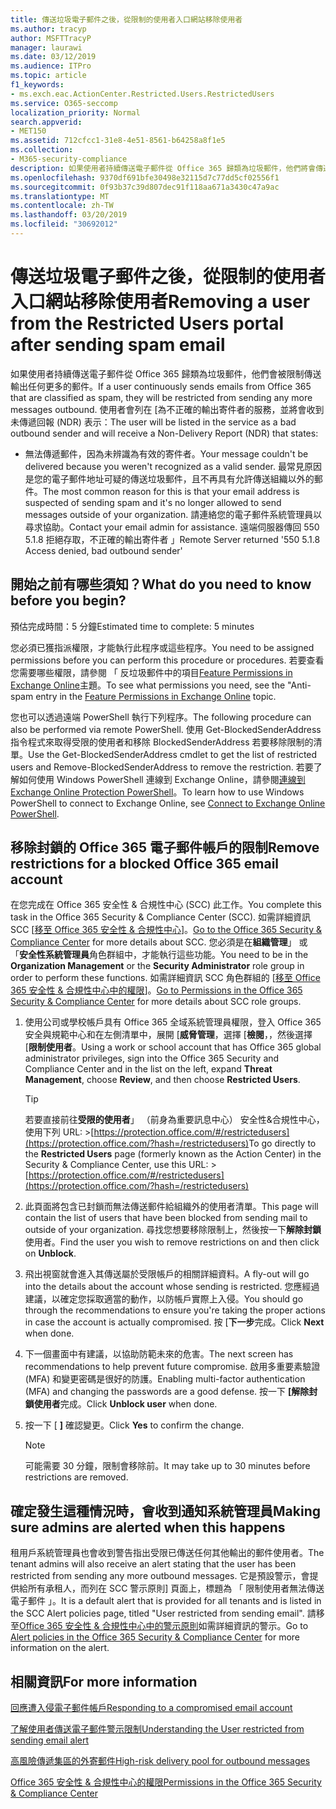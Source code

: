 ```yaml
---
title: 傳送垃圾電子郵件之後，從限制的使用者入口網站移除使用者
ms.author: tracyp
author: MSFTTracyP
manager: laurawi
ms.date: 03/12/2019
ms.audience: ITPro
ms.topic: article
f1_keywords:
- ms.exch.eac.ActionCenter.Restricted.Users.RestrictedUsers
ms.service: O365-seccomp
localization_priority: Normal
search.appverid:
- MET150
ms.assetid: 712cfcc1-31e8-4e51-8561-b64258a8f1e5
ms.collection:
- M365-security-compliance
description: 如果使用者持續傳送電子郵件從 Office 365 歸類為垃圾郵件，他們將會傳送任何更多的郵件限制。
ms.openlocfilehash: 9370df691bfe30498e32115d7c77dd5cf02556f1
ms.sourcegitcommit: 0f93b37c39d807dec91f118aa671a3430c47a9ac
ms.translationtype: MT
ms.contentlocale: zh-TW
ms.lasthandoff: 03/20/2019
ms.locfileid: "30692012"
---
```

# <a name="removing-a-user-from-the-restricted-users-portal-after-sending-spam-email"></a><span data-ttu-id="195c0-103">傳送垃圾電子郵件之後，從限制的使用者入口網站移除使用者</span><span class="sxs-lookup"><span data-stu-id="195c0-103">Removing a user from the Restricted Users portal after sending spam email</span></span>

<span data-ttu-id="195c0-104">如果使用者持續傳送電子郵件從 Office 365 歸類為垃圾郵件，他們會被限制傳送輸出任何更多的郵件。</span><span class="sxs-lookup"><span data-stu-id="195c0-104">If a user continuously sends emails from Office 365 that are classified as spam, they will be restricted from sending any more messages outbound.</span></span> <span data-ttu-id="195c0-105">使用者會列在 [為不正確的輸出寄件者的服務，並將會收到未傳遞回報 (NDR) 表示：</span><span class="sxs-lookup"><span data-stu-id="195c0-105">The user will be listed in the service as a bad outbound sender and will receive a Non-Delivery Report (NDR) that states:</span></span>

- <span data-ttu-id="195c0-106">無法傳遞郵件，因為未辨識為有效的寄件者。</span><span class="sxs-lookup"><span data-stu-id="195c0-106">Your message couldn't be delivered because you weren't recognized as a valid sender.</span></span> <span data-ttu-id="195c0-107">最常見原因是您的電子郵件地址可疑的傳送垃圾郵件，且不再具有允許傳送組織以外的郵件。</span><span class="sxs-lookup"><span data-stu-id="195c0-107">The most common reason for this is that your email address is suspected of sending spam and it's no longer allowed to send messages outside of your organization.</span></span> <span data-ttu-id="195c0-108">請連絡您的電子郵件系統管理員以尋求協助。</span><span class="sxs-lookup"><span data-stu-id="195c0-108">Contact your email admin for assistance.</span></span> <span data-ttu-id="195c0-109">遠端伺服器傳回 550 5.1.8 拒絕存取，不正確的輸出寄件者 」</span><span class="sxs-lookup"><span data-stu-id="195c0-109">Remote Server returned '550 5.1.8 Access denied, bad outbound sender'</span></span>

## <a name="what-do-you-need-to-know-before-you-begin"></a><span data-ttu-id="195c0-110">開始之前有哪些須知？</span><span class="sxs-lookup"><span data-stu-id="195c0-110">What do you need to know before you begin?</span></span>
<span data-ttu-id="195c0-111"><a name="sectionSection0"> </a></span><span class="sxs-lookup"><span data-stu-id="195c0-111"></span></span>

<span data-ttu-id="195c0-112">預估完成時間：5 分鐘</span><span class="sxs-lookup"><span data-stu-id="195c0-112">Estimated time to complete: 5 minutes</span></span>
  
<span data-ttu-id="195c0-113">您必須已獲指派權限，才能執行此程序或這些程序。</span><span class="sxs-lookup"><span data-stu-id="195c0-113">You need to be assigned permissions before you can perform this procedure or procedures.</span></span> <span data-ttu-id="195c0-114">若要查看您需要哪些權限，請參閱 「 反垃圾郵件中的項目[Feature Permissions in Exchange Online](http://technet.microsoft.com/library/15073ce1-0917-403b-8839-02a2ebc96e16.aspx)主題。</span><span class="sxs-lookup"><span data-stu-id="195c0-114">To see what permissions you need, see the "Anti-spam entry in the [Feature Permissions in Exchange Online](http://technet.microsoft.com/library/15073ce1-0917-403b-8839-02a2ebc96e16.aspx) topic.</span></span>

<span data-ttu-id="195c0-115">您也可以透過遠端 PowerShell 執行下列程序。</span><span class="sxs-lookup"><span data-stu-id="195c0-115">The following procedure can also be performed via remote PowerShell.</span></span> <span data-ttu-id="195c0-116">使用 Get-BlockedSenderAddress 指令程式來取得受限的使用者和移除 BlockedSenderAddress 若要移除限制的清單。</span><span class="sxs-lookup"><span data-stu-id="195c0-116">Use the Get-BlockedSenderAddress cmdlet to get the list of restricted users and Remove-BlockedSenderAddress to remove the restriction.</span></span> <span data-ttu-id="195c0-117">若要了解如何使用 Windows PowerShell 連線到 Exchange Online，請參閱[連線到 Exchange Online Protection PowerShell](https://go.microsoft.com/fwlink/p/?linkid=396554)。</span><span class="sxs-lookup"><span data-stu-id="195c0-117">To learn how to use Windows PowerShell to connect to Exchange Online, see [Connect to Exchange Online PowerShell](https://go.microsoft.com/fwlink/p/?linkid=396554).</span></span>

## <a name="remove-restrictions-for-a-blocked-office-365-email-account"></a><span data-ttu-id="195c0-118">移除封鎖的 Office 365 電子郵件帳戶的限制</span><span class="sxs-lookup"><span data-stu-id="195c0-118">Remove restrictions for a blocked Office 365 email account</span></span>

<span data-ttu-id="195c0-119">在您完成在 Office 365 安全性 & 合規性中心 (SCC) 此工作。</span><span class="sxs-lookup"><span data-stu-id="195c0-119">You complete this task in the Office 365 Security & Compliance Center (SCC).</span></span> <span data-ttu-id="195c0-120">如需詳細資訊 SCC [[移至 Office 365 安全性 & 合規性中心](go-to-the-securitycompliance-center.md)]。</span><span class="sxs-lookup"><span data-stu-id="195c0-120">[Go to the Office 365 Security & Compliance Center](go-to-the-securitycompliance-center.md) for more details about SCC.</span></span> <span data-ttu-id="195c0-121">您必須是在**組織管理**」 或 「**安全性系統管理員**角色群組中，才能執行這些功能。</span><span class="sxs-lookup"><span data-stu-id="195c0-121">You need to be in the **Organization Management** or the **Security Administrator** role group in order to perform these functions.</span></span> <span data-ttu-id="195c0-122">如需詳細資訊 SCC 角色群組的 [[移至 Office 365 安全性 & 合規性中心中的權限](permissions-in-the-security-and-compliance-center.md)]。</span><span class="sxs-lookup"><span data-stu-id="195c0-122">[Go to Permissions in the Office 365 Security & Compliance Center](permissions-in-the-security-and-compliance-center.md) for more details about SCC role groups.</span></span>

1. <span data-ttu-id="195c0-123">使用公司或學校帳戶具有 Office 365 全域系統管理員權限，登入 Office 365 安全與規範中心和在左側清單中，展開 [**威脅管理**，選擇 [**檢閱**，，然後選擇 [**限制使用者**。</span><span class="sxs-lookup"><span data-stu-id="195c0-123">Using a work or school account that has Office 365 global administrator privileges, sign into the Office 365 Security and Compliance Center and in the list on the left, expand **Threat Management**, choose **Review**, and then choose **Restricted Users**.</span></span>
    
    > [!TIP]
    > <span data-ttu-id="195c0-124">若要直接前往**受限的使用者**」 （前身為重要訊息中心） 安全性&amp;合規性中心，使用下列 URL: >[https://protection.office.com/#/restrictedusers](https://protection.office.com/?hash=/restrictedusers)</span><span class="sxs-lookup"><span data-stu-id="195c0-124">To go directly to the **Restricted Users** page (formerly known as the Action Center) in the Security &amp; Compliance Center, use this URL: > [https://protection.office.com/#/restrictedusers](https://protection.office.com/?hash=/restrictedusers)</span></span>

2. <span data-ttu-id="195c0-125">此頁面將包含已封鎖而無法傳送郵件給組織外的使用者清單。</span><span class="sxs-lookup"><span data-stu-id="195c0-125">This page will contain the list of users that have been blocked from sending mail to outside of your organization.</span></span>  <span data-ttu-id="195c0-126">尋找您想要移除限制上，然後按一下**解除封鎖**使用者。</span><span class="sxs-lookup"><span data-stu-id="195c0-126">Find the user you wish to remove restrictions on and then click on **Unblock**.</span></span>

3. <span data-ttu-id="195c0-127">飛出視窗就會進入其傳送屬於受限帳戶的相關詳細資料。</span><span class="sxs-lookup"><span data-stu-id="195c0-127">A fly-out will go into the details about the account whose sending is restricted.</span></span> <span data-ttu-id="195c0-128">您應經過建議，以確定您採取適當的動作，以防帳戶實際上入侵。</span><span class="sxs-lookup"><span data-stu-id="195c0-128">You should go through the recommendations to ensure you're taking the proper actions in case the account is actually compromised.</span></span> <span data-ttu-id="195c0-129">按 [**下一步**完成。</span><span class="sxs-lookup"><span data-stu-id="195c0-129">Click **Next** when done.</span></span>

4. <span data-ttu-id="195c0-130">下一個畫面中有建議，以協助防範未來的危害。</span><span class="sxs-lookup"><span data-stu-id="195c0-130">The next screen has recommendations to help prevent future compromise.</span></span> <span data-ttu-id="195c0-131">啟用多重要素驗證 (MFA) 和變更密碼是很好的防護。</span><span class="sxs-lookup"><span data-stu-id="195c0-131">Enabling multi-factor authentication (MFA) and changing the passwords are a good defense.</span></span> <span data-ttu-id="195c0-132">按一下 **[解除封鎖使用者**完成。</span><span class="sxs-lookup"><span data-stu-id="195c0-132">Click **Unblock user** when done.</span></span>

5. <span data-ttu-id="195c0-133">按一下 [ **]** 確認變更。</span><span class="sxs-lookup"><span data-stu-id="195c0-133">Click **Yes** to confirm the change.</span></span>

    > [!NOTE]
    > <span data-ttu-id="195c0-134">可能需要 30 分鐘，限制會移除前。</span><span class="sxs-lookup"><span data-stu-id="195c0-134">It may take up to 30 minutes before restrictions are removed.</span></span> 

## <a name="making-sure-admins-are-alerted-when-this-happens"></a><span data-ttu-id="195c0-135">確定發生這種情況時，會收到通知系統管理員</span><span class="sxs-lookup"><span data-stu-id="195c0-135">Making sure admins are alerted when this happens</span></span>

<span data-ttu-id="195c0-136">租用戶系統管理員也會收到警告指出受限已傳送任何其他輸出的郵件使用者。</span><span class="sxs-lookup"><span data-stu-id="195c0-136">The tenant admins will also receive an alert stating that the user has been restricted from sending any more outbound messages.</span></span> <span data-ttu-id="195c0-137">它是預設警示，會提供給所有承租人，而列在 SCC 警示原則] 頁面上，標題為 「 限制使用者無法傳送電子郵件 」。</span><span class="sxs-lookup"><span data-stu-id="195c0-137">It is a default alert that is provided for all tenants and is listed in the SCC Alert policies page, titled "User restricted from sending email".</span></span> <span data-ttu-id="195c0-138">請移至[Office 365 安全性 & 合規性中心中的警示原則](https://docs.microsoft.com/en-us/office365/securitycompliance/alert-policies)如需詳細資訊的警示。</span><span class="sxs-lookup"><span data-stu-id="195c0-138">Go to [Alert policies in the Office 365 Security & Compliance Center](https://docs.microsoft.com/en-us/office365/securitycompliance/alert-policies) for more information on the alert.</span></span>

## <a name="for-more-information"></a><span data-ttu-id="195c0-139">相關資訊</span><span class="sxs-lookup"><span data-stu-id="195c0-139">For more information</span></span>

[<span data-ttu-id="195c0-140">回應遭入侵電子郵件帳戶</span><span class="sxs-lookup"><span data-stu-id="195c0-140">Responding to a compromised email account</span></span>](responding-to-a-compromised-email-account.md)

[<span data-ttu-id="195c0-141">了解使用者傳送電子郵件警示限制</span><span class="sxs-lookup"><span data-stu-id="195c0-141">Understanding the User restricted from sending email alert</span></span>](https://docs.microsoft.com/en-us/office365/securitycompliance/alert-policies)

[<span data-ttu-id="195c0-142">高風險傳遞集區的外寄郵件</span><span class="sxs-lookup"><span data-stu-id="195c0-142">High-risk delivery pool for outbound messages</span></span>](high-risk-delivery-pool-for-outbound-messages.md)

[<span data-ttu-id="195c0-143">Office 365 安全性 & 合規性中心的權限</span><span class="sxs-lookup"><span data-stu-id="195c0-143">Permissions in the Office 365 Security & Compliance Center</span></span>](permissions-in-the-security-and-compliance-center.md)
